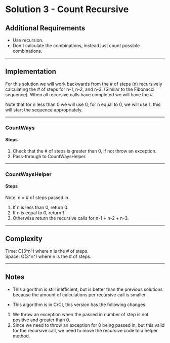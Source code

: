 # Solution 3 - Count Recursive

## Additional Requirements
- Use recursion.
- Don't calculate the combinations, instead just count possible combinations.

---

## Implementation
For this solution we will work backwards from the # of steps (n) recursively calculating
the # of steps for n-1, n-2, and n-3. (Similar to the Fibonacci sequence). When all
recursive calls have completed we will have the #.

Note that for n less than 0 we will use 0, for n equal to 0, we will use 1, this will start the
sequence appropriately.

---

### CountWays

#### Steps
1. Check that the # of steps is greater than 0, if not throw an exception.
2. Pass-through to CountWaysHelper.

---

### CountWaysHelper

#### Steps
Note: n = # of steps passed in.
1. If n is less than 0, return 0.
2. If n is equal to 0, return 1.
3. Otherwise return the recursive calls for n-1 + n-2 + n-3.

---

## Complexity
Time: O(3^n^) where n is the # of steps.  
Space: O(3^n^) where n is the # of steps.  

---

## Notes
- This algorithm is still inefficient, but is better than the previous
solutions because the amount of calculations per recursive call is smaller.

- This algorithm is in CrCI, this version has the following changes:
1. We throw an exception when the passed in number of step is not positive and greater than 0.
2. Since we need to throw an exception for 0 being passed in, but this
valid for the recursive call, we need to move the recursive code to a helper
 method.